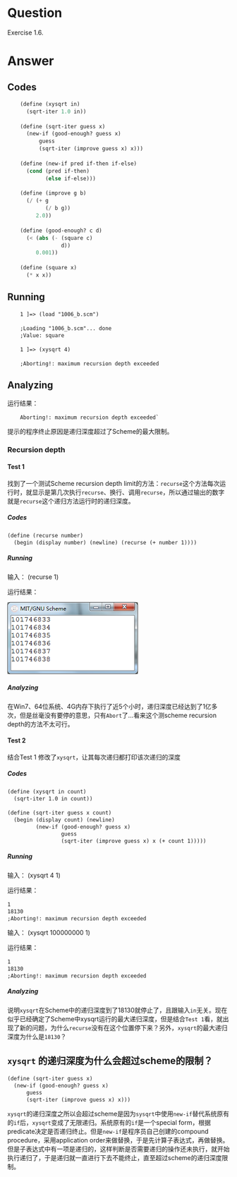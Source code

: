 # Question
Exercise 1.6.

# Answer
## Codes
```scheme
    (define (xysqrt in)
      (sqrt-iter 1.0 in))
    
    (define (sqrt-iter guess x)
      (new-if (good-enough? guess x)
          guess
          (sqrt-iter (improve guess x) x)))
    
    (define (new-if pred if-then if-else)
      (cond (pred if-then)
            (else if-else)))
    
    (define (improve g b)
      (/ (+ g
            (/ b g))
         2.0))
    
    (define (good-enough? c d)
      (< (abs (- (square c)
                 d))
         0.001))
    
    (define (square x)
      (* x x))
```

## Running
```
    1 ]=> (load "1006_b.scm")
    
    ;Loading "1006_b.scm"... done
    ;Value: square
    
    1 ]=> (xysqrt 4)
    
    ;Aborting!: maximum recursion depth exceeded
```

## Analyzing
运行结果：
```
    Aborting!: maximum recursion depth exceeded`
```
提示的程序终止原因是递归深度超过了Scheme的最大限制。

### Recursion depth
#### Test 1
找到了一个测试Scheme recursion depth limit的方法：`recurse`这个方法每次运行时，就显示是第几次执行`recurse`、换行、调用`recurse`，所以通过输出的数字就是`recurse`这个递归方法运行时的递归深度。

##### Codes

    (define (recurse number)
      (begin (display number) (newline) (recurse (+ number 1))))
     

##### Running
输入：
    (recurse 1)

运行结果：

<img src="1006_b_recursion_depth_test.png">

##### Analyzing
在Win7、64位系统、4G内存下执行了近5个小时，递归深度已经达到了1亿多次，但是丝毫没有要停的意思，只有`Abort`了...看来这个测scheme recursion depth的方法不太可行。

#### Test 2
结合Test 1 修改了`xysqrt`，让其每次递归都打印该次递归的深度

##### Codes
    (define (xysqrt in count)
      (sqrt-iter 1.0 in count))
    
    (define (sqrt-iter guess x count)
      (begin (display count) (newline)
             (new-if (good-enough? guess x)
                     guess
                     (sqrt-iter (improve guess x) x (+ count 1)))))

##### Running
输入：
    (xysqrt 4 1)

运行结果：

    1
    18130
    ;Aborting!: maximum recursion depth exceeded

输入：
    (xysqrt 100000000 1)

运行结果：

    1
    18130
    ;Aborting!: maximum recursion depth exceeded

##### Analyzing
说明`xysqrt`在Scheme中的递归深度到了18130就停止了，且跟输入`in`无关。现在似乎已经确定了Scheme中xysqrt运行的最大递归深度，但是结合`Test 1`看，就出现了新的问题，为什么`recurse`没有在这个位置停下来？另外，`xysqrt`的最大递归深度为什么是`18130`？

## `xysqrt` 的递归深度为什么会超过scheme的限制？

    (define (sqrt-iter guess x)
      (new-if (good-enough? guess x)
          guess
          (sqrt-iter (improve guess x) x)))

`xysqrt`的递归深度之所以会超过scheme是因为`sysqrt`中使用`new-if`替代系统原有的`if`后，`xysqrt`变成了无限递归。系统原有的`if`是一个special form，根据predicate决定是否递归终止。但是`new-if`是程序员自己创建的compound procedure，采用application order来做替换，于是先计算子表达式，再做替换。但是子表达式中有一项是递归的，这样判断是否需要递归的操作还未执行，就开始执行递归了，于是递归就一直进行下去不能终止，直至超过scheme的递归深度限制。
